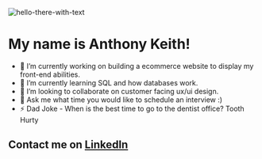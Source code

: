  ![hello-there-with-text](https://user-images.githubusercontent.com/105818064/227751657-cdeb4ca7-4b38-49dc-bc1f-d1be31b4690e.gif)
 
 
  <h1>
  My name is Anthony Keith!
</h1>




- 🔭 I’m currently working on building a ecommerce website to display my front-end abilities.
- 🌱 I’m currently learning SQL and how databases work.
- 👯 I’m looking to collaborate on customer facing ux/ui design.
- 💬 Ask me what time you would like to schedule an interview :)
- ⚡ Dad Joke - When is the best time to go to the dentist office? Tooth Hurty 

## Contact me on [LinkedIn](https://www.linkedin.com/in/anthony-keith/)

